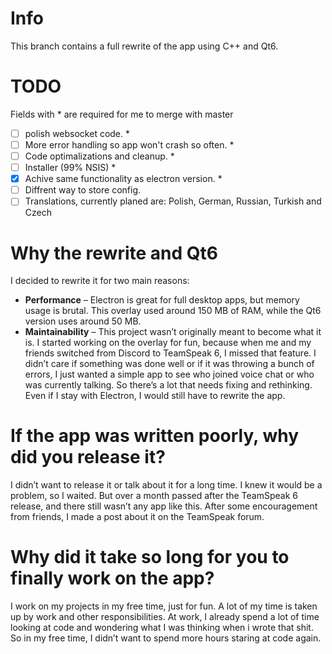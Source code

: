 # Info
This branch contains a full rewrite of the app using C++ and Qt6.

# TODO
Fields with * are required for me to merge with master

- [ ] polish websocket code. *
- [ ] More error handling so app won't crash so often. *
- [ ] Code optimalizations and cleanup. *
- [ ] Installer (99% NSIS) *
- [x] Achive same functionality as electron version. *
- [ ] Diffrent way to store config.
- [ ] Translations, currently planed are: Polish, German, Russian, Turkish and Czech

# Why the rewrite and Qt6

I decided to rewrite it for two main reasons:

- **Performance** – Electron is great for full desktop apps, but memory usage is brutal. This overlay used around 150 MB of RAM, while the Qt6 version uses around 50 MB.
- **Maintainability** – This project wasn’t originally meant to become what it is. I started working on the overlay for fun, because when me and my friends switched from Discord to TeamSpeak 6, I missed that feature. I didn’t care if something was done well or if it was throwing a bunch of errors, I just wanted a simple app to see who joined voice chat or who was currently talking. So there’s a lot that needs fixing and rethinking. Even if I stay with Electron, I would still have to rewrite the app.

# If the app was written poorly, why did you release it?

I didn’t want to release it or talk about it for a long time. I knew it would be a problem, so I waited. But over a month passed after the TeamSpeak 6 release, and there still wasn’t any app like this. After some encouragement from friends, I made a post about it on the TeamSpeak forum.

# Why did it take so long for you to finally work on the app?

I work on my projects in my free time, just for fun. A lot of my time is taken up by work and other responsibilities. At work, I already spend a lot of time looking at code and wondering what I was thinking when i wrote that shit. So in my free time, I didn’t want to spend more hours staring at code again.

